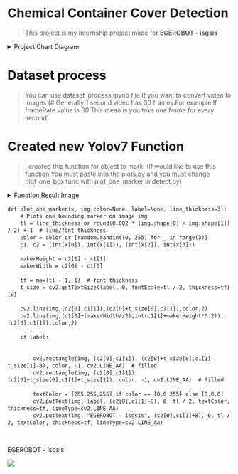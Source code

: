 # Chemical Container Cover Detection

> This project is my internship project made for <b>EGEROBOT - isgsis</b>




<details>
<summary> Project Chart Diagram </summary>
   <br />
   <p> I used this Chart Diagram for development process </p>

 <img src="https://user-images.githubusercontent.com/59209205/204371290-11db1d23-6452-429e-a4cd-4704fb4eb624.png">
</details>

# Dataset process
> You can use dataset_process.ipynb file If you want to convert video to images (# Generally 1 second video has 30 frames.For example If frameRate value is 30.This mean is you take one frame for every second)

# Created new  Yolov7 Function
> I created this function for object to mark. (If would like to use this function.You must paste into the plots.py and you must change plot_one_box func with plot_one_marker in detect.py)


<details>
<summary> Function Result Image </summary>
  

<img src="static images/myFuncResult.jpg">
</details>

    def plot_one_marker(x, img,color=None, label=None, line_thickness=3):
        # Plots one bounding marker on image img
        tl = line_thickness or round(0.002 * (img.shape[0] + img.shape[1]) / 2) + 1  # line/font thickness
        color = color or [random.randint(0, 255) for _ in range(3)]
        c1, c2 = (int(x[0]), int(x[1])), (int(x[2]), int(x[3]))
        
        makerHeight = c2[1] - c1[1]
        makerWidth = c2[0] - c1[0]
        
        tf = max(tl - 1, 1)  # font thickness
        t_size = cv2.getTextSize(label, 0, fontScale=tl / 2, thickness=tf)[0]
        
        cv2.line(img,(c2[0],c1[1]),(c2[0]+t_size[0],c1[1]),color,2)
        cv2.line(img,(c1[0]+(makerWidth//2),int(c1[1]+makerHeight*0.2)),(c2[0],c1[1]),color,2)
        
        if label:
            
            
            cv2.rectangle(img, (c2[0],c1[1]), (c2[0]+t_size[0],c1[1]-t_size[1]-8), color, -1, cv2.LINE_AA)  # filled
            cv2.rectangle(img, (c2[0],c1[1]), (c2[0]+t_size[0],c1[1]+t_size[1]), color, -1, cv2.LINE_AA)  # filled

            textColor = [255,255,255] if color == [0,0,255] else [0,0,0]
            cv2.putText(img, label, (c2[0],c1[1]-8), 0, tl / 2, textColor, thickness=tf, lineType=cv2.LINE_AA)
            cv2.putText(img, "EGEROBOT - isgsis", (c2[0],c1[1]+8), 0, tl / 2, textColor, thickness=tf, lineType=cv2.LINE_AA)
            
<br />
<p> EGEROBOT - isgsis </p>

<img src="https://user-images.githubusercontent.com/59209205/204371435-90349413-4b70-441b-af1e-e8ddf105b9fa.png">
